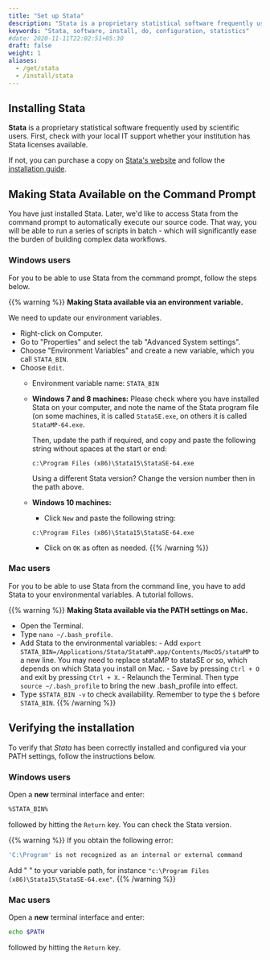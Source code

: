 ```yaml
---
title: "Set up Stata"
description: "Stata is a proprietary statistical software frequently used by scientific users."
keywords: "Stata, software, install, do, configuration, statistics"
#date: 2020-11-11T22:02:51+05:30
draft: false
weight: 1
aliases:
  - /get/stata
  - /install/stata
---
```


## Installing Stata

**Stata** is a proprietary statistical software frequently used by scientific users.
First, check with your local IT support whether your institution has Stata licenses available.

If not, you can purchase a copy on [Stata's website](https://www.stata.com/) and follow the [installation guide](https://www.stata.com/install-guide/).

## Making Stata Available on the Command Prompt

You have just installed Stata. Later, we'd like to access Stata from the
command prompt to automatically execute our source code. That way, you will
be able to run a series of scripts in batch - which will significantly ease the burden of
building complex data workflows.

### Windows users
For you to be able to use Stata from the command prompt, follow the steps below.

{{% warning %}}
**Making Stata available via an environment variable.**

We need to update our environment variables.

- Right-click on Computer.
- Go to "Properties" and select the tab "Advanced System settings".
- Choose "Environment Variables" and create a new variable, which you call `STATA_BIN`.
- Choose `Edit`.
	- Environment variable name: `STATA_BIN`
	- **Windows 7 and 8 machines:**
		Please check where you have installed Stata on your computer, and
    note the name of the Stata program file (on some machines, it is called
      `StataSE.exe`, on others it is called `StataMP-64.exe`.

      Then, update the path if required, and copy and paste the following string without spaces at the start or end:

      `c:\Program Files (x86)\Stata15\StataSE-64.exe`

	  Using a different Stata version? Change the version number then in the path above.

	- **Windows 10 machines:**
		- Click `New` and paste the following string:

        `c:\Program Files (x86)\Stata15\StataSE-64.exe`

		- Click on `OK` as often as needed.
{{% /warning %}}

### Mac users

For you to be able to use Stata from the command line, you have to add Stata to your environmental variables. A tutorial follows.

{{% warning %}}
**Making Stata available via the PATH settings on Mac.**

- Open the Terminal.
- Type `nano ~/.bash_profile`.
- Add Stata to the environmental variables:
		- Add `export STATA_BIN=/Applications/Stata/StataMP.app/Contents/MacOS/stataMP` to a new line. You may need to replace stataMP to stataSE or so, which depends on which Stata you install on Mac.
		- Save by pressing `Ctrl + O` and exit by pressing `Ctrl + X`.
		- Relaunch the Terminal. Then type `source ~/.bash_profile` to bring the new .bash_profile into effect.
- Type `$STATA_BIN -v` to check availability. Remember to type the `$` before `STATA_BIN`.
{{% /warning %}}

<!--- Linux users not available yet
-->


## Verifying the installation

To verify that *Stata* has been correctly installed and configured via your PATH settings,
follow the instructions below.

### Windows users

Open a **new** terminal interface and enter:

```bash
%STATA_BIN%
```

followed by hitting the `Return` key. You can check the Stata version.

{{% warning %}}
If you obtain the following error:
```bash
'C:\Program' is not recognized as an internal or external command
```
Add " " to your variable path, for instance
`"c:\Program Files (x86)\Stata15\StataSE-64.exe"`.
{{% /warning %}}

### Mac users

Open a **new** terminal interface and enter:

```bash
echo $PATH
```

followed by hitting the `Return` key.

